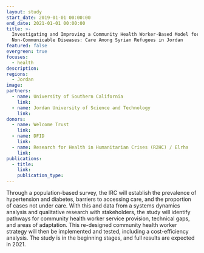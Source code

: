 ```yaml
---
layout: study
start_date: 2019-01-01 00:00:00
end_date: 2021-01-01 00:00:00
title: >-
  Investigating and Improving a Community Health Worker-Based Model for
  Non-Communicable Diseases: Care Among Syrian Refugees in Jordan
featured: false
evergreen: true
focuses:
  - health
description:
regions:
  - Jordan
image:
partners:
  - name: University of Southern California
    link:
  - name: Jordan University of Science and Technology
    link:
donors:
  - name: Welcome Trust
    link:
  - name: DFID
    link:
  - name: Research for Health in Humanitarian Crises (R2HC) / Elrha
    link:
publications:
  - title:
    link:
    publication_type:
---
```


Through a population-based survey, the IRC will establish the prevalence of hypertension and diabetes, barriers to accessing care, and the proportion of cases not under care. With this and data from a systems dynamics analysis and qualitative research with stakeholders, the study will identify pathways for community health worker service provision, technical gaps, and areas of adaptation. This re-designed community health worker strategy will then be implemented and tested, including a cost-efficiency analysis. The study is in the beginning stages, and full results are expected in 2021.